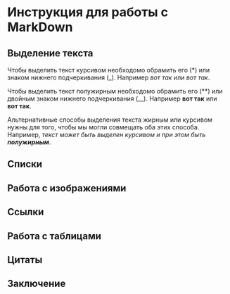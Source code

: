 # Инструкция для работы с MarkDown

## Выделение текста

Чтобы выделить текст курсивом необходомо обрамить его (*) или знаком нижнего подчеркивания (_). Например *вот так* или _вот так_.

Чтобы выделить текст полужирным необходомо обрамить его (**) или двойным знаком нижнего подчеркивания (__). Например **вот так** или __вот так__.

Альтернативные способы выделения текста жирным или курсивом нужны для того, чтобы мы могли совмещать оба этих способа. Например, _текст может быть выделен курсивом и при этом быть **полужирным**_.

## Списки

## Работа с изображениями

## Cсылки

## Работа с таблицами

## Цитаты

## Заключение